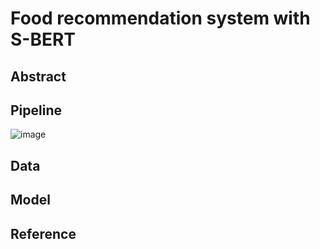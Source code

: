 # Food recommendation system with S-BERT


## Abstract

## Pipeline
![image](https://user-images.githubusercontent.com/111716640/233542322-0e322a80-7d49-47ed-a569-eb7050236a96.png)


## Data



## Model


## Reference
